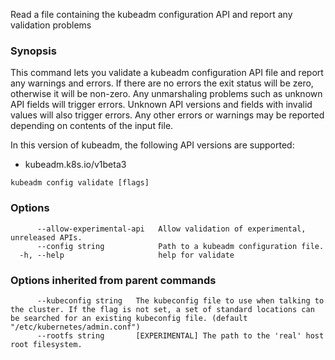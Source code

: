 
Read a file containing the kubeadm configuration API and report any validation problems

### Synopsis


This command lets you validate a kubeadm configuration API file and report any warnings and errors.
If there are no errors the exit status will be zero, otherwise it will be non-zero.
Any unmarshaling problems such as unknown API fields will trigger errors. Unknown API versions and
fields with invalid values will also trigger errors. Any other errors or warnings may be reported
depending on contents of the input file.

In this version of kubeadm, the following API versions are supported:
- kubeadm.k8s.io/v1beta3


```
kubeadm config validate [flags]
```

### Options

```
      --allow-experimental-api   Allow validation of experimental, unreleased APIs.
      --config string            Path to a kubeadm configuration file.
  -h, --help                     help for validate
```

### Options inherited from parent commands

```
      --kubeconfig string   The kubeconfig file to use when talking to the cluster. If the flag is not set, a set of standard locations can be searched for an existing kubeconfig file. (default "/etc/kubernetes/admin.conf")
      --rootfs string       [EXPERIMENTAL] The path to the 'real' host root filesystem.
```
